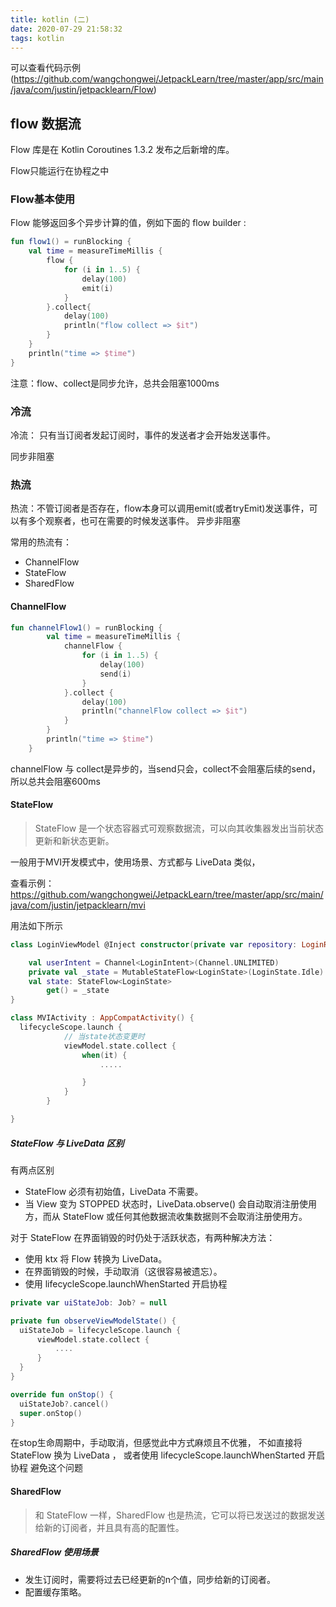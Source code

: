 ```yaml
---
title: kotlin (二)
date: 2020-07-29 21:58:32
tags: kotlin
---
```


可以查看代码示例(https://github.com/wangchongwei/JetpackLearn/tree/master/app/src/main/java/com/justin/jetpacklearn/Flow)

## flow 数据流


Flow 库是在 Kotlin Coroutines 1.3.2 发布之后新增的库。

Flow只能运行在协程之中

### Flow基本使用

Flow 能够返回多个异步计算的值，例如下面的 flow builder :

```kotlin
fun flow1() = runBlocking {
    val time = measureTimeMillis {
        flow {
            for (i in 1..5) {
                delay(100)
                emit(i)
            }
        }.collect{
            delay(100)
            println("flow collect => $it")
        }
    }
    println("time => $time")
}
```

注意：flow、collect是同步允许，总共会阻塞1000ms





### 冷流

冷流： 只有当订阅者发起订阅时，事件的发送者才会开始发送事件。

同步非阻塞
### 热流

热流：不管订阅者是否存在，flow本身可以调用emit(或者tryEmit)发送事件，可以有多个观察者，也可在需要的时候发送事件。
异步非阻塞

常用的热流有：

* ChannelFlow
* StateFlow
* SharedFlow


#### ChannelFlow
```kotlin
fun channelFlow1() = runBlocking {
        val time = measureTimeMillis {
            channelFlow {
                for (i in 1..5) {
                    delay(100)
                    send(i)
                }
            }.collect {
                delay(100)
                println("channelFlow collect => $it")
            }
        }
        println("time => $time")
    }
```

channelFlow 与 collect是异步的，当send只会，collect不会阻塞后续的send，
所以总共会阻塞600ms



#### StateFlow


> StateFlow 是一个状态容器式可观察数据流，可以向其收集器发出当前状态更新和新状态更新。


一般用于MVI开发模式中，使用场景、方式都与 LiveData 类似，

查看示例：https://github.com/wangchongwei/JetpackLearn/tree/master/app/src/main/java/com/justin/jetpacklearn/mvi

用法如下所示
```kotlin
class LoginViewModel @Inject constructor(private var repository: LoginRepository): BaseViewModel() {

    val userIntent = Channel<LoginIntent>(Channel.UNLIMITED)
    private val _state = MutableStateFlow<LoginState>(LoginState.Idle)
    val state: StateFlow<LoginState>
        get() = _state
}

class MVIActivity : AppCompatActivity() {
  lifecycleScope.launch {
            // 当state状态变更时
            viewModel.state.collect {
                when(it) {
                    .....

                }
            }
        }

}
```


##### StateFlow 与 LiveData 区别

有两点区别

* StateFlow 必须有初始值，LiveData 不需要。
* 当 View 变为 STOPPED 状态时，LiveData.observe() 会自动取消注册使用方，而从 StateFlow 或任何其他数据流收集数据则不会取消注册使用方。

对于 StateFlow 在界面销毁的时仍处于活跃状态，有两种解决方法：

- 使用 ktx 将 Flow 转换为 LiveData。
- 在界面销毁的时候，手动取消（这很容易被遗忘）。
- 使用 lifecycleScope.launchWhenStarted 开启协程

```kotlin
private var uiStateJob: Job? = null

private fun observeViewModelState() {
  uiStateJob = lifecycleScope.launch {
      viewModel.state.collect {
          ....
      }
  }
}

override fun onStop() {
  uiStateJob?.cancel()
  super.onStop()
}

```

在stop生命周期中，手动取消，但感觉此中方式麻烦且不优雅，
不如直接将 StateFlow 换为 LiveData ，
或者使用 lifecycleScope.launchWhenStarted 开启协程
避免这个问题

#### SharedFlow

> 和 StateFlow 一样，SharedFlow 也是热流，它可以将已发送过的数据发送给新的订阅者，并且具有高的配置性。

##### SharedFlow 使用场景

- 发生订阅时，需要将过去已经更新的n个值，同步给新的订阅者。
- 配置缓存策略。
